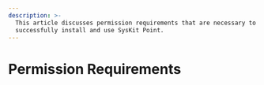 ```yaml
---
description: >-
  This article discusses permission requirements that are necessary to
  successfully install and use SysKit Point.
---
```


# Permission Requirements

